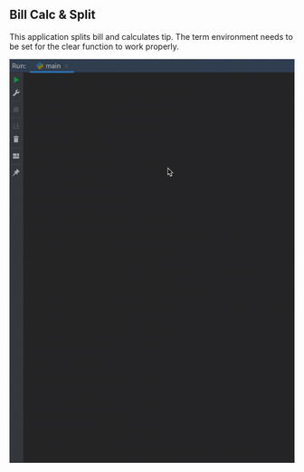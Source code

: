 ## Bill Calc & Split
This application splits bill and calculates tip.
The term environment needs to be set for the clear function to work properly.

![Demo](https://github.com/A3AJAGBE/bill-splitor/blob/master/bill_calcsplit.gif)
